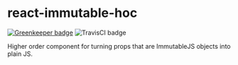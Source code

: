 # react-immutable-hoc

[![Greenkeeper badge](https://badges.greenkeeper.io/hally9k/react-immutable-hoc.svg)](https://greenkeeper.io/)
![TravisCI badge](https://travis-ci.org/hally9k/react-immutable-hoc.svg?branch=master)

Higher order component for turning props that are ImmutableJS objects into plain JS.
